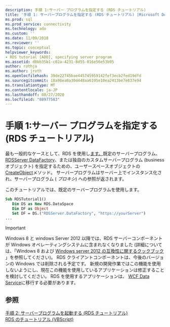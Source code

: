 ```yaml
---
description: 手順 1:サーバー プログラムを指定する (RDS チュートリアル)
title: '手順 1: サーバープログラムを指定する (RDS チュートリアル) |Microsoft Docs'
ms.prod: sql
ms.prod_service: connectivity
ms.technology: ado
ms.custom: ''
ms.date: 11/09/2018
ms.reviewer: ''
ms.topic: conceptual
helpviewer_keywords:
- RDS tutorial [ADO], specifying server program
ms.assetid: d8bb35b1-c02a-4231-8d55-016e56e53b95
author: rothja
ms.author: jroth
ms.openlocfilehash: 39de22745bae445745959142fef3ecb2fed19dfd
ms.sourcegitcommit: 18a98ea6a30d448aa6195e10ea2413be7e837e94
ms.translationtype: MT
ms.contentlocale: ja-JP
ms.lasthandoff: 08/27/2020
ms.locfileid: "88977583"
---
```

# <a name="step-1-specify-a-server-program-rds-tutorial"></a>手順 1:サーバー プログラムを指定する (RDS チュートリアル)
最も一般的なケースとして、RDS を使用し[ます。](../../reference/rds-api/dataspace-object-rds.md)既定のサーバープログラム、 [RDSServer DataFactory](../../reference/rds-api/datafactory-object-rdsserver.md)、または独自のカスタムサーバープログラム (business オブジェクト) を指定するための、ユーザースペースオブジェクトの[CreateObject](../../reference/rds-api/createobject-method-rds.md)メソッド。 サーバープログラムはサーバー上でインスタンス化され、サーバープログラム ( *プロキシ*) への参照が返されます。  
  
 このチュートリアルでは、既定のサーバープログラムを使用します。  
  
```vb
Sub RDSTutorial1()  
   Dim DS as New RDS.DataSpace  
   Dim DF as Object  
   Set DF = DS.("RDSServer.DataFactory", "https://yourServer")  
...  
```  
  
> [!IMPORTANT]
>  Windows 8 と windows Server 2012 以降では、RDS サーバーコンポーネントが Windows オペレーティングシステムに含まれなくなりました (詳細については、「Windows 8 および [Windows server 2012 の互換性に関するクックブック](https://www.microsoft.com/download/details.aspx?id=27416) 」を参照してください)。 RDS クライアントコンポーネントは、今後のバージョンの Windows では削除される予定です。 新規の開発作業ではこの機能を使用しないようにし、現在この機能を使用しているアプリケーションは修正することを検討してください。 RDS を使用するアプリケーションは、 [WCF Data Service](https://go.microsoft.com/fwlink/?LinkId=199565)に移行する必要があります。  
  
## <a name="see-also"></a>参照  
 [手順 2: サーバープログラムを起動する (RDS チュートリアル)](./step-2-invoke-the-server-program-rds-tutorial.md)   
 [RDS のチュートリアル (VBScript)](./rds-tutorial-vbscript.md)